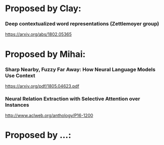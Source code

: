 # Proposed by Clay:

### Deep contextualized word representations (Zettlemoyer group)
https://arxiv.org/abs/1802.05365

# Proposed by Mihai:

### Sharp Nearby, Fuzzy Far Away: How Neural Language Models Use Context
https://arxiv.org/pdf/1805.04623.pdf

### Neural Relation Extraction with Selective Attention over Instances
http://www.aclweb.org/anthology/P16-1200

# Proposed by ...:

